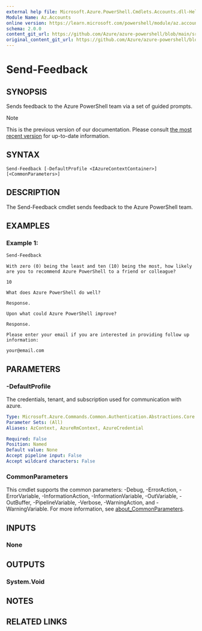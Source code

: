 ```yaml
---
external help file: Microsoft.Azure.PowerShell.Cmdlets.Accounts.dll-Help.xml
Module Name: Az.Accounts
online version: https://learn.microsoft.com/powershell/module/az.accounts/send-feedback
schema: 2.0.0
content_git_url: https://github.com/Azure/azure-powershell/blob/main/src/Accounts/Accounts/help/Send-Feedback.md
original_content_git_url: https://github.com/Azure/azure-powershell/blob/main/src/Accounts/Accounts/help/Send-Feedback.md
---
```


# Send-Feedback

## SYNOPSIS
Sends feedback to the Azure PowerShell team via a set of guided prompts.

> [!NOTE]
>This is the previous version of our documentation. Please consult [the most recent version](/powershell/module/az.accounts/send-feedback) for up-to-date information.

## SYNTAX

```
Send-Feedback [-DefaultProfile <IAzureContextContainer>] [<CommonParameters>]
```

## DESCRIPTION
The Send-Feedback cmdlet sends feedback to the Azure PowerShell team.

## EXAMPLES

### Example 1:
```powershell
Send-Feedback
```

```Output
With zero (0) being the least and ten (10) being the most, how likely are you to recommend Azure PowerShell to a friend or colleague?

10

What does Azure PowerShell do well?

Response.

Upon what could Azure PowerShell improve?

Response.

Please enter your email if you are interested in providing follow up information:

your@email.com
```

## PARAMETERS

### -DefaultProfile
The credentials, tenant, and subscription used for communication with azure.

```yaml
Type: Microsoft.Azure.Commands.Common.Authentication.Abstractions.Core.IAzureContextContainer
Parameter Sets: (All)
Aliases: AzContext, AzureRmContext, AzureCredential

Required: False
Position: Named
Default value: None
Accept pipeline input: False
Accept wildcard characters: False
```

### CommonParameters
This cmdlet supports the common parameters: -Debug, -ErrorAction, -ErrorVariable, -InformationAction, -InformationVariable, -OutVariable, -OutBuffer, -PipelineVariable, -Verbose, -WarningAction, and -WarningVariable. For more information, see [about_CommonParameters](http://go.microsoft.com/fwlink/?LinkID=113216).

## INPUTS

### None

## OUTPUTS

### System.Void

## NOTES

## RELATED LINKS

